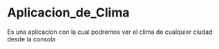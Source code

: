 # Aplicacion_de_Clima
 Es una aplicacion con la cual podremos ver el clima de cualquier ciudad desde la consola
